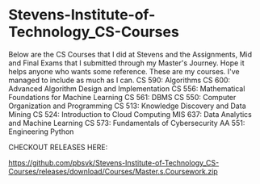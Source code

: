 # Stevens-Institute-of-Technology_CS-Courses
Below are the CS Courses that I did at Stevens and the Assignments, Mid and Final Exams that I submitted through my Master's Journey.  Hope it helps anyone who wants some reference. 
These are my courses. I've managed to include as much as I can.
CS 590: Algorithms
CS 600: Advanced Algorithm Design and Implementation
CS 556: Mathematical Foundations for Machine Learning
CS 561: DBMS
CS 550: Computer Organization and Programming
CS 513: Knowledge Discovery and Data Mining
CS 524: Introduction to Cloud Computing
MIS 637: Data Analytics and Machine Learning
CS 573: Fundamentals of Cybersecurity
AA 551: Engineering Python

CHECKOUT RELEASES HERE:

https://github.com/pbsvk/Stevens-Institute-of-Technology_CS-Courses/releases/download/Courses/Master.s.Coursework.zip

